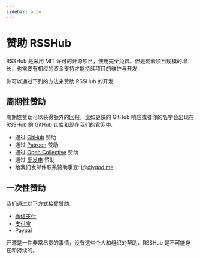 ```yaml
---
sidebar: auto
---
```


# 赞助 RSSHub

RSSHub 是采用 MIT 许可的开源项目，使用完全免费。但是随着项目规模的增长，也需要有相应的资金支持才能持续项目的维护与开发.

你可以通过下列的方法来赞助 RSSHub 的开发.

## 周期性赞助

周期性赞助可以获得额外的回报，比如更快的 GitHub 响应或者你的名字会出现在 RSSHub 的 GitHub 仓库和现在我们的官网中.

-   通过 [GitHub](https://github.com/sponsors/DIYgod) 赞助
-   通过 [Patreon](https://www.patreon.com/DIYgod) 赞助
-   通过 [Open Collective](https://opencollective.com/RSSHub) 赞助
-   通过 [爱发电](https://afdian.net/@diygod) 赞助
-   给我们发邮件联系赞助事宜: [i@diygod.me](mailto:i@diygod.me)

## 一次性赞助

我们通过以下方式接受赞助:

-   [微信支付](https://archive.diygod.me/images/wx.jpg)
-   [支付宝](https://archive.diygod.me/images/zfb.jpg)
-   [Paypal](https://www.paypal.me/DIYgod)

开源是一件非常昂贵的事情，没有这些个人和组织的帮助，RSSHub 是不可能存在和持续的。

<Sponsors />
